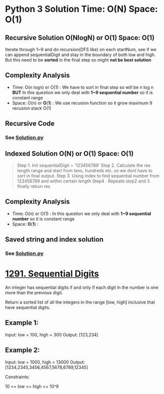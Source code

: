 # Python 3 Solution Time: O(N) Space: O(1) 
## Recursive Solution O(NlogN) or O(1) Space: O(1) 
Iterate through 1~9 and do recursion(DFS like) on each startNum, see if we can append sequentialDigit and stay in the boundary of both low and high.
But this need to be **sorted** in the final step so might **not be best solution**

## Complexity Analysis
* Time: O(n logn) or O(1) :  We have to sort in final step so will be n log n **BUT** In this question we only deal with **1~9 sequential number** so it is constant range
* Space: O(n) or  **O**(**1**) : We use recusion function so it grow maximum 9 recusion stack O(1)

## Recursive Code

### See [Solution.py](https://github.com/gcobs0834/2022-Daily-LeetCoding-Challenge-python3-/blob/main/Jan%2023%201291.%20Sequential%20Digits%20(Medium)/Solution.py)

## Indexed Solution O(N) or O(1) Space: O(1) 
> Step 1. Init  sequentialDigit = '123456789'
> Step 2. Calculate the res length range and start from tens, hundreds etc. so we dont have to sort in final output.
> Step 3. Using index to find sequential number from 123456789 and within certain length
> Step4 . Repeate step2 and 3 finally retrun res

## Complexity Analysis
* Time: O(n) or O(1) : In this question we only deal with **1~9 sequential number** so it is constant range
* Space: **O**(**1**) : 

## Saved string and index solution

### See [Solution.py](https://github.com/gcobs0834/2022-Daily-LeetCoding-Challenge-python3-/blob/main/Jan%2023%201291.%20Sequential%20Digits%20(Medium)/Solution.py)

# [1291. Sequential Digits](https://leetcode.com/problems/sequential-digits/)

An integer has sequential digits if and only if each digit in the number is one more than the previous digit.

Return a sorted list of all the integers in the range [low, high] inclusive that have sequential digits.

 

## Example 1:

Input: low = 100, high = 300
Output: [123,234]
## Example 2:

Input: low = 1000, high = 13000
Output: [1234,2345,3456,4567,5678,6789,12345]
 

Constraints:

10 <= low <= high <= 10^9
